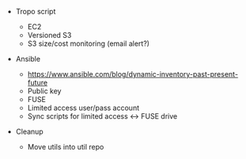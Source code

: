 - Tropo script
	- EC2
	- Versioned S3
	- S3 size/cost monitoring (email alert?)
- Ansible
	- https://www.ansible.com/blog/dynamic-inventory-past-present-future
	- Public key
	- FUSE
	- Limited access user/pass account
	- Sync scripts for limited access <-> FUSE drive

- Cleanup
	- Move utils into util repo